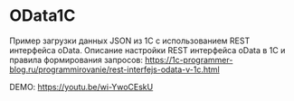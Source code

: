 # OData1C

 Пример загрузки данных JSON из 1С с использованием REST интерфейса oData.
 Описание настройки REST интерфейса oData в 1С и правила формирования запросов: 
      https://1c-programmer-blog.ru/programmirovanie/rest-interfejs-odata-v-1c.html
 
 DEMO: https://youtu.be/wi-YwoCEskU
 
 

